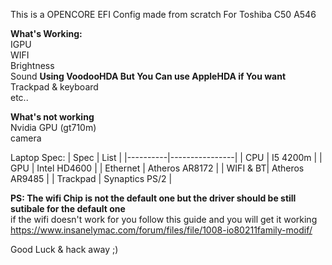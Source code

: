 This is a OPENCORE EFI Config made from scratch For Toshiba C50 A546 

**What's Working:**<br>
IGPU<br>
WIFI<br>
Brightness<br>
Sound **Using VoodooHDA But You Can use AppleHDA if You want**<br>
Trackpad & keyboard<br>
etc..

**What's not working**<br>
Nvidia GPU (gt710m)<br>
camera 

Laptop Spec:
| Spec     | List           | 
|----------|----------------|
| CPU      | I5 4200m       |
| GPU      | Intel HD4600   |
| Ethernet | Atheros AR8172 |
| WIFI & BT| Atheros AR9485 |
| Trackpad | Synaptics PS/2 |
 
**PS: The wifi Chip is not the default one but the driver should be still sutibale for the default one**<br>
if the wifi doesn't work for you follow this guide and you will get it working <br>
https://www.insanelymac.com/forum/files/file/1008-io80211family-modif/

Good Luck & hack away ;)
